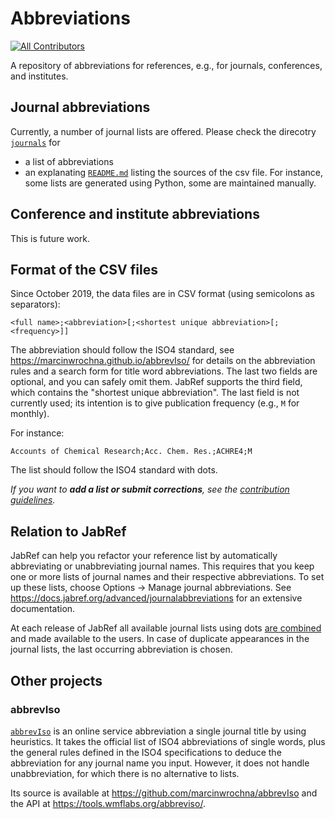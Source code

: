 # Abbreviations
<!-- ALL-CONTRIBUTORS-BADGE:START - Do not remove or modify this section -->
[![All Contributors](https://img.shields.io/badge/all_contributors-3-orange.svg?style=flat-square)](#contributors-)
<!-- ALL-CONTRIBUTORS-BADGE:END -->

A repository of abbreviations for references, e.g., for journals, conferences, and institutes.

## Journal abbreviations

Currently, a number of journal lists are offered.
Please check the direcotry [`journals`](journals/) for 

- a list of abbreviations
- an explanating [`README.md`](journals/REAMDE.md) listing the sources of the csv file. For instance, some lists are generated using Python, some are maintained manually.

## Conference and institute abbreviations

This is future work.

## Format of the CSV files

Since October 2019, the data files are in CSV format (using semicolons as separators):

 ```csv
<full name>;<abbreviation>[;<shortest unique abbreviation>[;<frequency>]]
```

The abbreviation should follow the ISO4 standard, see <https://marcinwrochna.github.io/abbrevIso/> for details on the abbreviation rules and a search form for title word abbreviations.
The last two fields are optional, and you can safely omit them.
JabRef supports the third field, which contains the "shortest unique abbreviation".
The last field is not currently used; its intention is to give publication frequency (e.g., `M` for monthly).

For instance:

```csv
Accounts of Chemical Research;Acc. Chem. Res.;ACHRE4;M
```

The list should follow the ISO4 standard with dots.

*If you want to **add a list or submit corrections**, see the [contribution guidelines](CONTRIBUTING.md).*

## Relation to JabRef

JabRef can help you refactor your reference list by automatically abbreviating or unabbreviating journal names.
This requires that you keep one or more lists of journal names and their respective abbreviations.
To set up these lists, choose Options -> Manage journal abbreviations.
See <https://docs.jabref.org/advanced/journalabbreviations> for an extensive documentation.

At each release of JabRef all available journal lists using dots [are combined](https://github.com/JabRef/jabref/blob/main/.github/workflows/refresh-journal-lists.yml) and made available to the users.
In case of duplicate appearances in the journal lists, the last occurring abbreviation is chosen.

## Other projects

### abbrevIso

[`abbrevIso`](https://marcinwrochna.github.io/abbrevIso/) is an online service abbreviation a single journal title by using heuristics.
It takes the official list of ISO4 abbreviations of single words, plus the general rules defined in the ISO4 specifications to deduce the abbreviation for any journal name you input.
However, it does not handle unabbreviation, for which there is no alternative to lists.

Its source is available at <https://github.com/marcinwrochna/abbrevIso> and the API at <https://tools.wmflabs.org/abbreviso/>.
